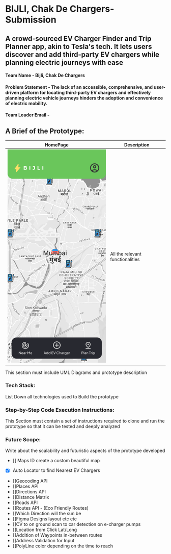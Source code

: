 # BIJLI, Chak De Chargers- Submission
## A crowd-sourced EV Charger Finder and Trip Planner app, akin to Tesla's tech. It lets users discover and add third-party EV chargers while planning electric journeys with ease

#### Team Name - Bijli, Chak De Chargers
#### Problem Statement -  The lack of an accessible, comprehensive, and user-driven platform for locating third-party EV chargers and effectively planning electric vehicle journeys hinders the adoption and convenience of electric mobility.
#### Team Leader Email -

## A Brief of the Prototype:
|HomePage | Description | 
|-|-|
| ![homepage](https://github.com/Shaburu/Code-with-Google-Maps/blob/main/BIJLI%2C%20Chak%20De%20Chargers%20-%20Submission%20PWA/Home%20Screen.png)| All the relevant functionalities|
 
  This section must include UML Diagrams and prototype description
  
### Tech Stack: 
   List Down all technologies used to Build the prototype
   
### Step-by-Step Code Execution Instructions:
  This Section must contain a set of instructions required to clone and run the prototype so that it can be tested and deeply analyzed
  
### Future Scope:
   Write about the scalability and futuristic aspects of the prototype developed

- [] Maps ID create a custom beautiful map
- [x] Auto Locator to find Nearest EV Chargers
- []Geocoding API
- []Places API
- []Directions API
- []Distance Matrix
- []Roads API
- []Routes API - (Eco Friendly Routes)
- []Which Direction will the sun be
- []Figma Designs layout etc etc
- []CV to on ground scan to car detection on e-charger pumps
- []Location from Click Lat/Long
- []Addition of Waypoints in-between routes
- []Address Validation for Input
- []PolyLine color depending on the time to reach

